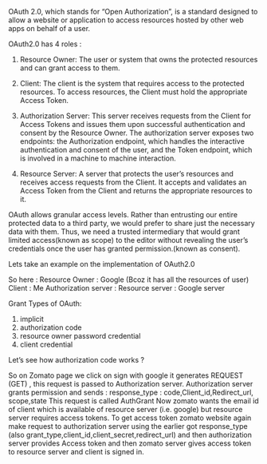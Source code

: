 OAuth 2.0, which stands for “Open Authorization”, is a standard designed to allow a website or application to access resources hosted by other web apps on behalf of a user.

OAuth2.0 has 4 roles : 

1) Resource Owner: The user or system that owns the protected resources and can grant access to them.

2) Client: The client is the system that requires access to the protected resources. To access resources, the Client must hold the appropriate Access Token.

3) Authorization Server: This server receives requests from the Client for Access Tokens and issues them upon successful authentication and consent by the Resource Owner. The authorization server exposes two endpoints: the Authorization endpoint, which handles the interactive authentication and consent of the user, and the Token endpoint, which is involved in a machine to machine interaction.

4) Resource Server: A server that protects the user’s resources and receives access requests from the Client. It accepts and validates an Access Token from the Client and returns the appropriate resources to it.


OAuth allows granular access levels. Rather than entrusting our entire protected data to a third party, we would prefer to share just the necessary data with them. Thus, we need a trusted intermediary that would grant limited access(known as scope) to the editor without revealing the user’s credentials once the user has granted permission.(known as consent).

Lets take an example on the implementation of OAuth2.0


So here : 
Resource Owner  : Google (Bcoz it has all the resources of user)
Client : Me
Authorization server : 
Resource server : Google server

Grant Types of OAuth: 
1) implicit
2) authorization code
3) resource owner password credential
4) client credential

Let’s see how authorization code works ?

So on Zomato page we click on sign with google it generates REQUEST (GET) , this request is passed to Authorization server.
Authorization server grants permission and sends : 
response_type : code,Client_id,Redirect_url, scope,state
This request is called AuthGrant 
Now zomato wants the email id of client which is available of resource server (i.e. google) but resource server requires access tokens. To get access token zomato website again make request to authorization server using the earlier got response_type  (also grant_type,client_id,client_secret,redirect_url) and then authorization server provides 
Access token and then zomato server gives access token to resource server and client is signed in.

